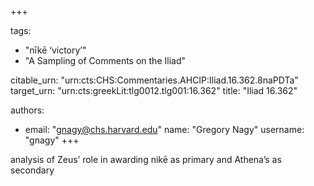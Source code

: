 +++

tags:
- "nīkē ‘victory’"
- "A Sampling of Comments on the Iliad"

citable_urn: "urn:cts:CHS:Commentaries.AHCIP:Iliad.16.362.8naPDTa"
target_urn: "urn:cts:greekLit:tlg0012.tlg001:16.362"
title: "Iliad 16.362"

authors:
- email: "gnagy@chs.harvard.edu"
  name: "Gregory Nagy"
  username: "gnagy"
+++

<p>analysis of Zeus’ role in awarding nikē as primary and Athena’s as secondary</p>